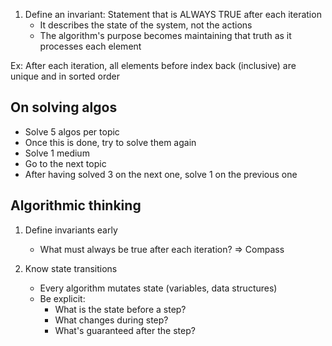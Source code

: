 1. Define an invariant: Statement that is ALWAYS TRUE after each iteration
   - It describes the state of the system, not the actions
   - The algorithm's purpose becomes maintaining that truth as it processes each element

Ex: After each iteration, all elements before index back (inclusive) are unique and in sorted order

## On solving algos

- Solve 5 algos per topic
- Once this is done, try to solve them again
- Solve 1 medium
- Go to the next topic
- After having solved 3 on the next one, solve 1 on the previous one

## Algorithmic thinking

1. Define invariants early

   - What must always be true after each iteration? => Compass

2. Know state transitions
   - Every algorithm mutates state (variables, data structures)
   - Be explicit:
     - What is the state before a step?
     - What changes during step?
     - What's guaranteed after the step?
